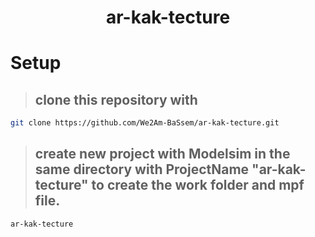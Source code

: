 <h1 align="center">
  <string>ar-kak-tecture</strong>
</h1>


# Setup
> ## clone this repository with
```bash
git clone https://github.com/We2Am-BaSsem/ar-kak-tecture.git
```
> ## create new project with Modelsim in the same directory with ProjectName "ar-kak-tecture" to create the work folder and mpf file.
```bash
ar-kak-tecture
```
